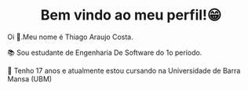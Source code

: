 <h1 align="center"> Bem vindo ao meu perfil!😁</h2>

<p>
 Oi 👋.Meu nome é Thiago Araujo Costa.
 
  📚 Sou estudante de Engenharia De Software do 1o período.

💬 Tenho 17 anos e atualmente estou cursando na Universidade de Barra Mansa (UBM)


